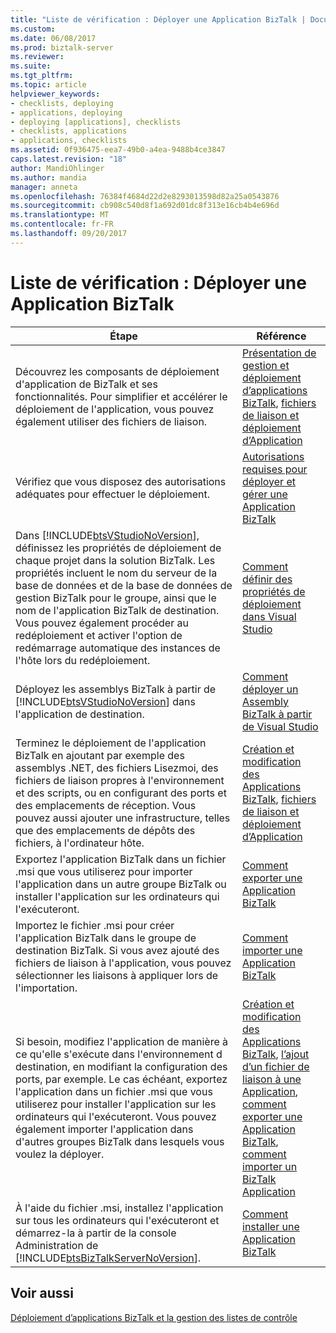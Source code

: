 ```yaml
---
title: "Liste de vérification : Déployer une Application BizTalk | Documents Microsoft"
ms.custom: 
ms.date: 06/08/2017
ms.prod: biztalk-server
ms.reviewer: 
ms.suite: 
ms.tgt_pltfrm: 
ms.topic: article
helpviewer_keywords:
- checklists, deploying
- applications, deploying
- deploying [applications], checklists
- checklists, applications
- applications, checklists
ms.assetid: 0f936475-eea7-49b0-a4ea-9488b4ce3847
caps.latest.revision: "18"
author: MandiOhlinger
ms.author: mandia
manager: anneta
ms.openlocfilehash: 76384f4684d22d2e8293013598d82a25a0543876
ms.sourcegitcommit: cb908c540d8f1a692d01dc8f313e16cb4b4e696d
ms.translationtype: MT
ms.contentlocale: fr-FR
ms.lasthandoff: 09/20/2017
---
```

# <a name="checklist-deploy-a-biztalk-application"></a>Liste de vérification : Déployer une Application BizTalk
|Étape|Référence|  
|----------|---------------|  
|Découvrez les composants de déploiement d'application de BizTalk et ses fonctionnalités. Pour simplifier et accélérer le déploiement de l'application, vous pouvez également utiliser des fichiers de liaison.|[Présentation de gestion et déploiement d’applications BizTalk](../core/understanding-biztalk-application-deployment-and-management.md), [fichiers de liaison et déploiement d’Application](../core/binding-files-and-application-deployment.md)|  
|Vérifiez que vous disposez des autorisations adéquates pour effectuer le déploiement.|[Autorisations requises pour déployer et gérer une Application BizTalk](../core/permissions-required-for-deploying-and-managing-a-biztalk-application.md)|  
|Dans [!INCLUDE[btsVStudioNoVersion](../includes/btsvstudionoversion-md.md)], définissez les propriétés de déploiement de chaque projet dans la solution BizTalk. Les propriétés incluent le nom du serveur de la base de données et de la base de données de gestion BizTalk pour le groupe, ainsi que le nom de l'application BizTalk de destination. Vous pouvez également procéder au redéploiement et activer l'option de redémarrage automatique des instances de l'hôte lors du redéploiement.|[Comment définir des propriétés de déploiement dans Visual Studio](../core/how-to-set-deployment-properties-in-visual-studio.md)|  
|Déployez les assemblys BizTalk à partir de [!INCLUDE[btsVStudioNoVersion](../includes/btsvstudionoversion-md.md)] dans l'application de destination.|[Comment déployer un Assembly BizTalk à partir de Visual Studio](../core/how-to-deploy-a-biztalk-assembly-from-visual-studio.md)|  
|Terminez le déploiement de l'application BizTalk en ajoutant par exemple des assemblys .NET, des fichiers Lisezmoi, des fichiers de liaison propres à l'environnement et des scripts, ou en configurant des ports et des emplacements de réception. Vous pouvez aussi ajouter une infrastructure, telles que des emplacements de dépôts des fichiers, à l'ordinateur hôte.|[Création et modification des Applications BizTalk](../core/creating-and-modifying-biztalk-applications.md), [fichiers de liaison et déploiement d’Application](../core/binding-files-and-application-deployment.md)|  
|Exportez l'application BizTalk dans un fichier .msi que vous utiliserez pour importer l'application dans un autre groupe BizTalk ou installer l'application sur les ordinateurs qui l'exécuteront.|[Comment exporter une Application BizTalk](../core/how-to-export-a-biztalk-application.md)|  
|Importez le fichier .msi pour créer l'application BizTalk dans le groupe de destination BizTalk. Si vous avez ajouté des fichiers de liaison à l'application, vous pouvez sélectionner les liaisons à appliquer lors de l'importation.|[Comment importer une Application BizTalk](../core/how-to-import-a-biztalk-application.md)|  
|Si besoin, modifiez l'application de manière à ce qu'elle s'exécute dans l'environnement d destination, en modifiant la configuration des ports, par exemple. Le cas échéant, exportez l'application dans un fichier .msi que vous utiliserez pour installer l'application sur les ordinateurs qui l'exécuteront. Vous pouvez également importer l'application dans d'autres groupes BizTalk dans lesquels vous voulez la déployer.|[Création et modification des Applications BizTalk](../core/creating-and-modifying-biztalk-applications.md), [l’ajout d’un fichier de liaison à une Application](../core/how-to-add-a-binding-file-to-an-application2.md), [comment exporter une Application BizTalk](../core/how-to-export-a-biztalk-application.md), [comment importer un BizTalk Application](../core/how-to-import-a-biztalk-application.md)|  
|À l'aide du fichier .msi, installez l'application sur tous les ordinateurs qui l'exécuteront et démarrez-la à partir de la console Administration de [!INCLUDE[btsBizTalkServerNoVersion](../includes/btsbiztalkservernoversion-md.md)].|[Comment installer une Application BizTalk](../core/how-to-install-a-biztalk-application.md)|  
  
## <a name="see-also"></a>Voir aussi  
 [Déploiement d’applications BizTalk et la gestion des listes de contrôle](../core/biztalk-application-deployment-and-management-checklists.md)